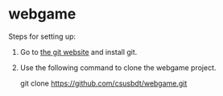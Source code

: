webgame
=======

Steps for setting up:

1. Go to [the git website](http://git-scm.com/) and install git.

2. Use the following command to clone the webgame project.

    git clone https://github.com/csusbdt/webgame.git


